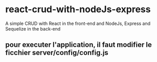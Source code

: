 # react-crud-with-nodeJs-express
A simple CRUD with React in the front-end and NodeJs, Express and Sequelize in the back-end
## pour executer l'application, il faut modifier le ficchier server/config/config.js
